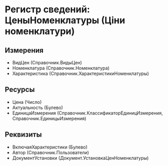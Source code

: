 ﻿# Регистр сведений: ЦеныНоменклатуры (Ціни номенклатури)

## Измерения

- ВидЦен (Справочник.ВидыЦен)
- Номенклатура (Справочник.Номенклатура)
- Характеристика (Справочник.ХарактеристикиНоменклатуры)

## Ресурсы

- Цена (Число)
- Актуальность (Булево)
- ЕдиницаИзмерения (Справочник.КлассификаторЕдиницИзмерения, Справочник.ЕдиницыИзмерения)

## Реквизиты

- ВключаяХарактеристики (Булево)
- Автор (Справочник.Пользователи)
- ДокументУстановки (Документ.УстановкаЦенНоменклатуры)

